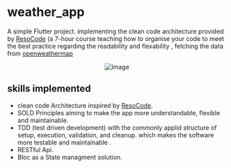 # weather_app

A simple Flutter project. implementing the clean code architecture provided by [ResoCode](https://resocoder.com/flutter-clean-architecture-tdd/) (a 7-hour course teaching how to organise your code to meet the best practice regarding the readability and flexability , fetching the data from [openweathermap](https://openweathermap.org/api)

<p align="center">
    <img src="GIF-200412_031831.gif" alt="Image"  />
</p>

## skills implemented 
- clean code Architecture inspired by [ResoCode](https://resocoder.com/).
- SOLD Principles aiming to make the app more understandable, flexible and maintainable.
- TDD (test driven development) with the commonly applid structure of setup,  execution,        validation, and cleanup. which makes the software more testable and maintainable .
- RESTful Api.
- Bloc as a State managment solution.


